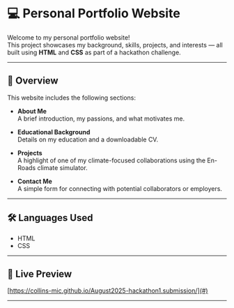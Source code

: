 # 💻 Personal Portfolio Website

Welcome to my personal portfolio website!  
This project showcases my background, skills, projects, and interests — all built using **HTML** and **CSS** as part of a hackathon challenge.

---

## 📌 Overview

This website includes the following sections:

- **About Me**  
  A brief introduction, my passions, and what motivates me.

- **Educational Background**  
  Details on my education and a downloadable CV.

- **Projects**  
  A highlight of one of my climate-focused collaborations using the En-Roads climate simulator.

- **Contact Me**  
  A simple form for connecting with potential collaborators or employers.

---

## 🛠️ Languages Used

- HTML
- CSS
---

## 🔗 Live Preview
[https://collins-mic.github.io/August2025-hackathon1.submission/](#) 

---

